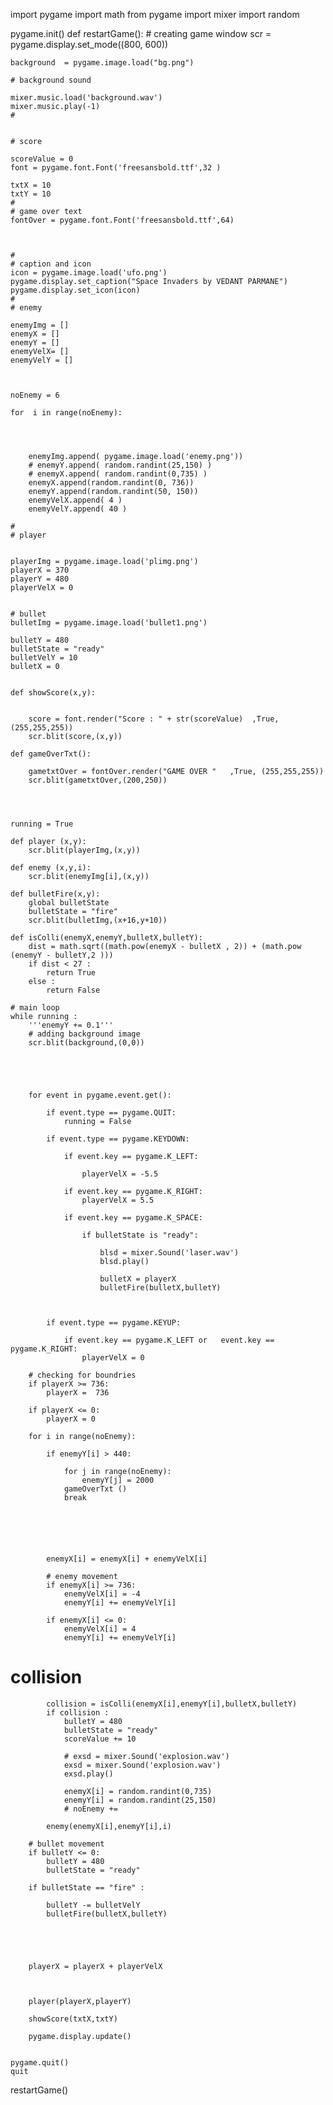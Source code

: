 
import pygame
import math
from pygame import mixer
import random

pygame.init()
def restartGame():
    # creating game window
    scr = pygame.display.set_mode((800, 600))



    background  = pygame.image.load("bg.png")

    # background sound

    mixer.music.load('background.wav')
    mixer.music.play(-1)
    # 


    # score 

    scoreValue = 0
    font = pygame.font.Font('freesansbold.ttf',32 )

    txtX = 10
    txtY = 10
    # 
    # game over text
    fontOver = pygame.font.Font('freesansbold.ttf',64)



    # 
    # caption and icon
    icon = pygame.image.load('ufo.png')
    pygame.display.set_caption("Space Invaders by VEDANT PARMANE")
    pygame.display.set_icon(icon)
    # 
    # enemy

    enemyImg = []
    enemyX = []
    enemyY = []
    enemyVelX= []
    enemyVelY = []



    noEnemy = 6

    for  i in range(noEnemy):




        enemyImg.append( pygame.image.load('enemy.png'))
        # enemyY.append( random.randint(25,150) )
        # enemyX.append( random.randint(0,735) )
        enemyX.append(random.randint(0, 736))
        enemyY.append(random.randint(50, 150))
        enemyVelX.append( 4 )
        enemyVelY.append( 40 )
        
    # 
    # player


    playerImg = pygame.image.load('plimg.png')
    playerX = 370
    playerY = 480
    playerVelX = 0


    # bullet
    bulletImg = pygame.image.load('bullet1.png')

    bulletY = 480
    bulletState = "ready"
    bulletVelY = 10
    bulletX = 0


    def showScore(x,y):

        
        score = font.render("Score : " + str(scoreValue)  ,True, (255,255,255))
        scr.blit(score,(x,y))

    def gameOverTxt():

        gametxtOver = fontOver.render("GAME OVER "   ,True, (255,255,255))
        scr.blit(gametxtOver,(200,250))




    running = True

    def player (x,y):
        scr.blit(playerImg,(x,y))

    def enemy (x,y,i): 
        scr.blit(enemyImg[i],(x,y))

    def bulletFire(x,y):
        global bulletState 
        bulletState = "fire"
        scr.blit(bulletImg,(x+16,y+10))

    def isColli(enemyX,enemyY,bulletX,bulletY):
        dist = math.sqrt((math.pow(enemyX - bulletX , 2)) + (math.pow (enemyY - bulletY,2 )))
        if dist < 27 :
            return True
        else :
            return False

    # main loop
    while running :
        '''enemyY += 0.1'''
        # adding background image
        scr.blit(background,(0,0))





        for event in pygame.event.get():

            if event.type == pygame.QUIT:
                running = False

            if event.type == pygame.KEYDOWN:

                if event.key == pygame.K_LEFT:

                    playerVelX = -5.5

                if event.key == pygame.K_RIGHT:
                    playerVelX = 5.5

                if event.key == pygame.K_SPACE:

                    if bulletState is "ready":

                        blsd = mixer.Sound('laser.wav')
                        blsd.play()

                        bulletX = playerX
                        bulletFire(bulletX,bulletY)



            if event.type == pygame.KEYUP:

                if event.key == pygame.K_LEFT or   event.key == pygame.K_RIGHT:
                    playerVelX = 0

        # checking for boundries        
        if playerX >= 736:
            playerX =  736
        
        if playerX <= 0:
            playerX = 0

        for i in range(noEnemy):

            if enemyY[i] > 440:

                for j in range(noEnemy):
                    enemyY[j] = 2000
                gameOverTxt ()
                break
            





            enemyX[i] = enemyX[i] + enemyVelX[i]
            
            # enemy movement
            if enemyX[i] >= 736:
                enemyVelX[i] = -4
                enemyY[i] += enemyVelY[i]
            
            if enemyX[i] <= 0:
                enemyVelX[i] = 4
                enemyY[i] += enemyVelY[i]

# collision
            collision = isColli(enemyX[i],enemyY[i],bulletX,bulletY)
            if collision :
                bulletY = 480
                bulletState = "ready"
                scoreValue += 10 
                
                # exsd = mixer.Sound('explosion.wav')
                exsd = mixer.Sound('explosion.wav')
                exsd.play()

                enemyX[i] = random.randint(0,735)
                enemyY[i] = random.randint(25,150)
                # noEnemy += 

            enemy(enemyX[i],enemyY[i],i)

        # bullet movement
        if bulletY <= 0:
            bulletY = 480
            bulletState = "ready"

        if bulletState == "fire" :

            bulletY -= bulletVelY
            bulletFire(bulletX,bulletY)
            



        
        playerX = playerX + playerVelX 


        
        player(playerX,playerY)

        showScore(txtX,txtY)
        
        pygame.display.update()


    pygame.quit()
    quit
restartGame()
